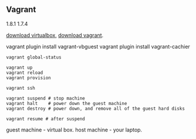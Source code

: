 Vagrant
-

1.8.1
1.7.4

[download virtualbox](https://www.virtualbox.org/wiki/Linux_Downloads),
[download vagrant](https://www.vagrantup.com/downloads.html).

vagrant plugin install vagrant-vbguest
vagrant plugin install vagrant-cachier

````
vagrant global-status

vagrant up
vagrant reload
vagrant provision

vagrant ssh

vagrant suspend # stop machine
vagrant halt    # power down the guest machine
vagrant destroy # power down, and remove all of the guest hard disks

vagrant resume # after suspend
````

guest machine - virtual box.
host machine - your laptop.
